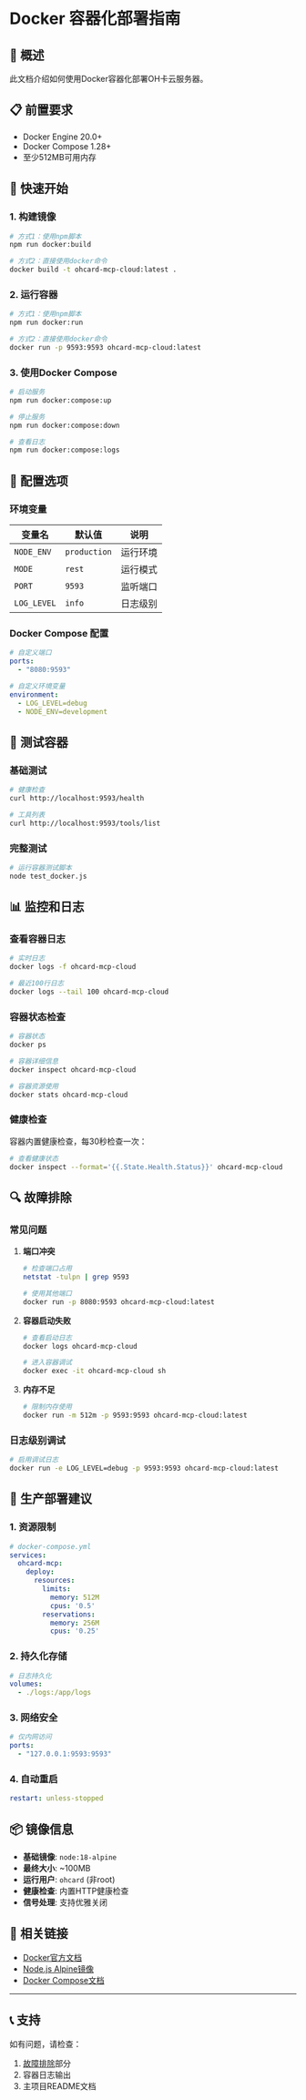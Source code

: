 # Docker 容器化部署指南

## 🐳 概述

此文档介绍如何使用Docker容器化部署OH卡云服务器。

## 📋 前置要求

- Docker Engine 20.0+ 
- Docker Compose 1.28+
- 至少512MB可用内存

## 🚀 快速开始

### 1. 构建镜像

```bash
# 方式1：使用npm脚本
npm run docker:build

# 方式2：直接使用docker命令
docker build -t ohcard-mcp-cloud:latest .
```

### 2. 运行容器

```bash
# 方式1：使用npm脚本
npm run docker:run

# 方式2：直接使用docker命令
docker run -p 9593:9593 ohcard-mcp-cloud:latest
```

### 3. 使用Docker Compose

```bash
# 启动服务
npm run docker:compose:up

# 停止服务
npm run docker:compose:down

# 查看日志
npm run docker:compose:logs
```

## 🔧 配置选项

### 环境变量

| 变量名 | 默认值 | 说明 |
|--------|--------|------|
| `NODE_ENV` | `production` | 运行环境 |
| `MODE` | `rest` | 运行模式 |
| `PORT` | `9593` | 监听端口 |
| `LOG_LEVEL` | `info` | 日志级别 |

### Docker Compose 配置

```yaml
# 自定义端口
ports:
  - "8080:9593"

# 自定义环境变量
environment:
  - LOG_LEVEL=debug
  - NODE_ENV=development
```

## 🧪 测试容器

### 基础测试

```bash
# 健康检查
curl http://localhost:9593/health

# 工具列表
curl http://localhost:9593/tools/list
```

### 完整测试

```bash
# 运行容器测试脚本
node test_docker.js
```

## 📊 监控和日志

### 查看容器日志

```bash
# 实时日志
docker logs -f ohcard-mcp-cloud

# 最近100行日志
docker logs --tail 100 ohcard-mcp-cloud
```

### 容器状态检查

```bash
# 容器状态
docker ps

# 容器详细信息
docker inspect ohcard-mcp-cloud

# 容器资源使用
docker stats ohcard-mcp-cloud
```

### 健康检查

容器内置健康检查，每30秒检查一次：

```bash
# 查看健康状态
docker inspect --format='{{.State.Health.Status}}' ohcard-mcp-cloud
```

## 🔍 故障排除

### 常见问题

1. **端口冲突**
   ```bash
   # 检查端口占用
   netstat -tulpn | grep 9593
   
   # 使用其他端口
   docker run -p 8080:9593 ohcard-mcp-cloud:latest
   ```

2. **容器启动失败**
   ```bash
   # 查看启动日志
   docker logs ohcard-mcp-cloud
   
   # 进入容器调试
   docker exec -it ohcard-mcp-cloud sh
   ```

3. **内存不足**
   ```bash
   # 限制内存使用
   docker run -m 512m -p 9593:9593 ohcard-mcp-cloud:latest
   ```

### 日志级别调试

```bash
# 启用调试日志
docker run -e LOG_LEVEL=debug -p 9593:9593 ohcard-mcp-cloud:latest
```

## 🚀 生产部署建议

### 1. 资源限制

```yaml
# docker-compose.yml
services:
  ohcard-mcp:
    deploy:
      resources:
        limits:
          memory: 512M
          cpus: '0.5'
        reservations:
          memory: 256M
          cpus: '0.25'
```

### 2. 持久化存储

```yaml
# 日志持久化
volumes:
  - ./logs:/app/logs
```

### 3. 网络安全

```yaml
# 仅内网访问
ports:
  - "127.0.0.1:9593:9593"
```

### 4. 自动重启

```yaml
restart: unless-stopped
```

## 📦 镜像信息

- **基础镜像**: `node:18-alpine`
- **最终大小**: ~100MB
- **运行用户**: `ohcard` (非root)
- **健康检查**: 内置HTTP健康检查
- **信号处理**: 支持优雅关闭

## 🔗 相关链接

- [Docker官方文档](https://docs.docker.com/)
- [Node.js Alpine镜像](https://hub.docker.com/_/node)
- [Docker Compose文档](https://docs.docker.com/compose/)

---

## 📞 支持

如有问题，请检查：
1. [故障排除](#故障排除)部分
2. 容器日志输出
3. 主项目README文档 
